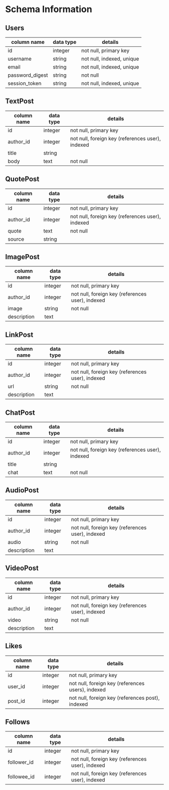 # Schema Information

## Users
column name     | data type | details
----------------|-----------|-----------------------
id              | integer   | not null, primary key
username        | string    | not null, indexed, unique
email           | string    | not null, indexed, unique
password_digest | string    | not null
session_token   | string    | not null, indexed, unique

## TextPost
column name | data type | details
------------|-----------|-----------------------
id          | integer   | not null, primary key
author_id   | integer   | not null, foreign key (references user), indexed
title       | string    |
body        | text      | not null

## QuotePost
column name | data type | details
------------|-----------|-----------------------
id          | integer   | not null, primary key
author_id   | integer   | not null, foreign key (references user), indexed
quote       | text      | not null
source      | string    |


## ImagePost
column name | data type | details
------------|-----------|-----------------------
id          | integer   | not null, primary key
author_id   | integer   | not null, foreign key (references user), indexed
image       | string    | not null
description | text      |


## LinkPost
column name | data type | details
------------|-----------|-----------------------
id          | integer   | not null, primary key
author_id   | integer   | not null, foreign key (references user), indexed
url         | string    | not null
description | text      |

## ChatPost
column name | data type | details
------------|-----------|-----------------------
id          | integer   | not null, primary key
author_id   | integer   | not null, foreign key (references user), indexed
title       | string    |
chat        | text      | not null

## AudioPost
column name | data type | details
------------|-----------|-----------------------
id          | integer   | not null, primary key
author_id   | integer   | not null, foreign key (references user), indexed
audio       | string    | not null
description | text      |

## VideoPost
column name | data type | details
------------|-----------|-----------------------
id          | integer   | not null, primary key
author_id   | integer   | not null, foreign key (references user), indexed
video       | string    | not null
description | text      |

## Likes
column name | data type | details
------------|-----------|-----------------------
id          | integer   | not null, primary key
user_id     | integer   | not null, foreign key (references users), indexed
post_id     | integer   | not null, foreign key (references post), indexed


## Follows
column name | data type | details
------------|-----------|-----------------------
id          | integer   | not null, primary key
follower_id | integer   | not null, foreign key (references user), indexed
followee_id | integer   | not null, foreign key (references user), indexed
